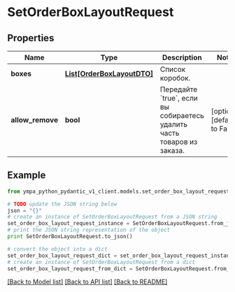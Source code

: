 # SetOrderBoxLayoutRequest


## Properties
Name | Type | Description | Notes
------------ | ------------- | ------------- | -------------
**boxes** | [**List[OrderBoxLayoutDTO]**](OrderBoxLayoutDTO.md) | Список коробок. | 
**allow_remove** | **bool** | Передайте &#x60;true&#x60;, если вы собираетесь удалить часть товаров из заказа. | [optional] [default to False]

## Example

```python
from ympa_python_pydantic_v1_client.models.set_order_box_layout_request import SetOrderBoxLayoutRequest

# TODO update the JSON string below
json = "{}"
# create an instance of SetOrderBoxLayoutRequest from a JSON string
set_order_box_layout_request_instance = SetOrderBoxLayoutRequest.from_json(json)
# print the JSON string representation of the object
print SetOrderBoxLayoutRequest.to_json()

# convert the object into a dict
set_order_box_layout_request_dict = set_order_box_layout_request_instance.to_dict()
# create an instance of SetOrderBoxLayoutRequest from a dict
set_order_box_layout_request_from_dict = SetOrderBoxLayoutRequest.from_dict(set_order_box_layout_request_dict)
```
[[Back to Model list]](../README.md#documentation-for-models) [[Back to API list]](../README.md#documentation-for-api-endpoints) [[Back to README]](../README.md)


